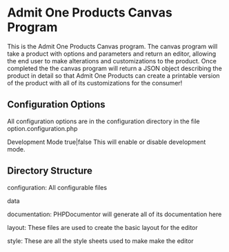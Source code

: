 # Admit One Products Canvas Program

This is the Admit One Products Canvas program. The canvas program will take a product with options and parameters and 
return an editor, allowing the end user to make alterations and customizations to the product. Once completed the 
the canvas program will return a JSON object describing the product in detail so that Admit One Products can create
a printable version of the product with all of its customizations for the consumer!

## Configuration Options

All configuration options are in the configuration directory in the file option.configuration.php

Development Mode true|false
This will enable or disable development mode.

## Directory Structure

configuration: All configurable files

data

documentation: PHPDocumentor will generate all of its documentation here

layout: These files are used to create the basic layout for the editor

style: These are all the style sheets used to make make the editor


